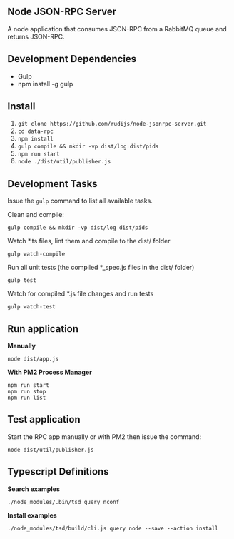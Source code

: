 ## Node JSON-RPC Server

A node application that consumes JSON-RPC from a RabbitMQ queue and returns JSON-RPC.

## Development Dependencies

- Gulp
- npm install -g gulp

## Install

1. `git clone https://github.com/rudijs/node-jsonrpc-server.git`
2. `cd data-rpc`
3. `npm install`
4. `gulp compile && mkdir -vp dist/log dist/pids`
5. `npm run start`
6. `node ./dist/util/publisher.js`

## Development Tasks

Issue the `gulp` command to list all available tasks.

Clean and compile:

	gulp compile && mkdir -vp dist/log dist/pids

Watch *.ts files, lint them and compile to the dist/ folder

	gulp watch-compile

Run all unit tests (the compiled *_spec.js files in the dist/ folder)

	gulp test

Watch for compiled *.js file changes and run tests

	gulp watch-test

## Run application

**Manually**

	node dist/app.js

**With PM2 Process Manager**

	npm run start
	npm run stop
	npm run list

## Test application

Start the RPC app manually or with PM2 then issue the command:

	node dist/util/publisher.js

## Typescript Definitions

**Search examples**

	./node_modules/.bin/tsd query nconf

**Install examples**

	./node_modules/tsd/build/cli.js query node --save --action install
